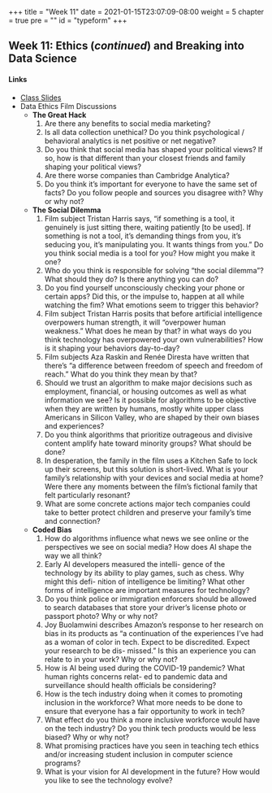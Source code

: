 +++
title = "Week 11"
date = 2021-01-15T23:07:09-08:00
weight = 5
chapter = true
pre = "<b></b>"
id = "typeform"
+++

## Week 11: Ethics (*continued*) and Breaking into Data Science

#### Links
  - [Class Slides](https://docs.google.com/presentation/d/1wYAJoA1mJcqr87GFX3D_og_6eNhVYOVqJGAlVyvu3sg/edit?usp=sharing)
  - Data Ethics Film Discussions
    - **The Great Hack**
      1. Are there any benefits to social media marketing?
      2. Is all data collection unethical? Do you think psychological / behavioral analytics is net positive or net negative?
      3. Do you think that social media has shaped your political views? If so, how is that different than your closest friends and family shaping your political views?
      4. Are there worse companies than Cambridge Analytica?
      5. Do you think it’s important for everyone to have the same set of facts? Do you follow people and sources you disagree with? Why or why not?
    - **The Social Dilemma**
      1. Film subject Tristan Harris says, “if something is a tool, it genuinely is just sitting there, waiting patiently [to be used]. If something is not a tool, it’s demanding things from you, it’s seducing you, it’s manipulating you. It wants things from you.” Do you think social media is a tool for you? How might you make it one?
      2. Who do you think is responsible for solving “the social dilemma”? What should they do? Is there anything you can do?
      3. Do you find yourself unconsciously checking your phone or certain apps? Did this, or the impulse to, happen at all while watching the fim? What emotions seem to trigger this behavior?
      4. Film subject Tristan Harris posits that before artificial intelligence overpowers human strength, it will “overpower human weakness.” What does he mean by that? in what ways do you think technology has overpowered your own vulnerabilities? How is it shaping your behaviors day-to-day?
      5. Film subjects Aza Raskin and Renée Diresta have written that there’s “a difference between freedom of speech and freedom of reach.” What do you think they mean by that?
      6. Should we trust an algorithm to make major decisions such as employment, financial, or housing outcomes as well as what information we see? Is it possible for algorithms to be objective when they are written by humans, mostly white upper class Americans in Silicon Valley, who are shaped by their own biases and experiences?
      7. Do you think algorithms that prioritize outrageous and divisive content amplify hate toward minority groups? What should be done?
      8. In desperation, the family in the film uses a Kitchen Safe to lock up their screens, but this solution is short-lived. What is your family’s relationship with your devices and social media at home? Were there any moments between the film’s fictional family that felt particularly resonant?
      9. What are some concrete actions major tech companies could take to better protect children and preserve your family’s time and connection?
    - **Coded Bias**
      1. How do algorithms influence what news we see online or the perspectives we see on social media? How does AI shape the way we all think?
      2. Early AI developers measured the intelli- gence of the technology by its ability to play games, such as chess. Why might this defi- nition of intelligence be limiting? What other forms of intelligence are important measures for technology?
      3. Do you think police or immigration enforcers should be allowed to search databases that store your driver’s license photo or passport photo? Why or why not?
      4. Joy Buolamwini describes Amazon’s response to her research on bias in its products as “a continuation of the experiences I’ve had as a woman of color in tech. Expect to be discredited. Expect your research to be dis- missed.” Is this an experience you can relate to in your work? Why or why not?
      5. How is AI being used during the COVID-19 pandemic? What human rights concerns relat- ed to pandemic data and surveillance should health officials be considering?
      6. How is the tech industry doing when it comes to promoting inclusion in the workforce? What more needs to be done to ensure that everyone has a fair opportunity to work in tech?
      7. What effect do you think a more inclusive workforce would have on the tech industry? Do you think tech products would be less biased? Why or why not?
      8. What promising practices have you seen in teaching tech ethics and/or increasing student inclusion in computer science programs?
      9. What is your vision for AI development in the future? How would you like to see the technology evolve?



